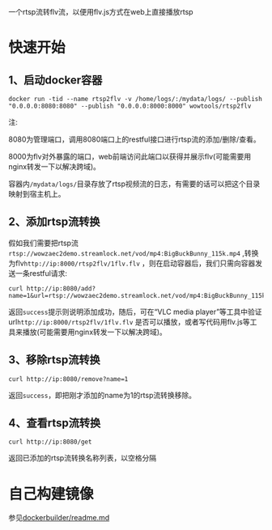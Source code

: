 一个rtsp流转flv流，以便用flv.js方式在web上直接播放rtsp

# 快速开始

## 1、启动docker容器
```shell
docker run -tid --name rtsp2flv -v /home/logs/:/mydata/logs/ --publish "0.0.0.0:8080:8080" --publish "0.0.0.0:8000:8000" wowtools/rtsp2flv
```
注:

8080为管理端口，调用8080端口上的restful接口进行rtsp流的添加/删除/查看。

8000为flv对外暴露的端口，web前端访问此端口以获得并展示flv(可能需要用nginx转发一下以解决跨域)。

容器内`/mydata/logs/`目录存放了rtsp视频流的日志，有需要的话可以把这个目录映射到宿主机上。

## 2、添加rtsp流转换
假如我们需要把rtsp流`rtsp://wowzaec2demo.streamlock.net/vod/mp4:BigBuckBunny_115k.mp4` ,转换为flv`http://ip:8000/rtsp2flv/1flv.flv`
，则在启动容器后，我们只需向容器发送一条restful请求:
```shell
curl http://ip:8080/add?name=1&url=rtsp://wowzaec2demo.streamlock.net/vod/mp4:BigBuckBunny_115k.mp4
```
返回`success`提示则说明添加成功，随后，可在“VLC media player”等工具中验证url`http://ip:8000/rtsp2flv/1flv.flv` 是否可以播放，或者写代码用flv.js等工具来播放(可能需要用nginx转发一下以解决跨域)。

## 3、移除rtsp流转换
```shell
curl http://ip:8080/remove?name=1
```
返回`success`，即把刚才添加的name为1的rtsp流转换移除。

## 4、查看rtsp流转换
```shell
curl http://ip:8080/get
```
返回已添加的rtsp流转换名称列表，以空格分隔


# 自己构建镜像

参见[dockerbuilder/readme.md](dockerbuilder/readme.md)
